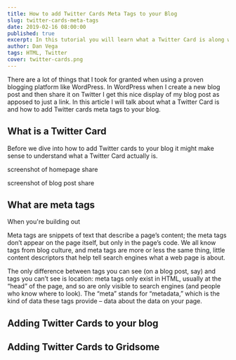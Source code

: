 ```yaml
---
title: How to add Twitter Cards Meta Tags to your Blog
slug: twitter-cards-meta-tags
date: 2019-02-16 08:00:00
published: true
excerpt: In this tutorial you will learn what a Twitter Card is along with step by step instructions how to add them to your blog and validate that they are working.
author: Dan Vega
tags: HTML, Twitter
cover: twitter-cards.png 
---
```


There are a lot of things that I took for granted when using a proven blogging platform like WordPress. In WordPress when I create a new blog post and then share it on Twitter I get this nice display of my blog post as apposed to just a link. In this article I will talk about what a Twitter Card is and how to add Twitter cards meta tags to your blog.

## What is a Twitter Card

Before we dive into how to add Twitter cards to your blog it might make sense to understand what a Twitter Card actually is.

screenshot of homepage share

screenshot of blog post share



## What are meta tags

When you're building out 


Meta tags are snippets of text that describe a page’s content; the meta tags don’t appear on the page itself, but only in the page’s code. We all know tags from blog culture, and meta tags are more or less the same thing, little content descriptors that help tell search engines what a web page is about.

The only difference between tags you can see (on a blog post, say) and tags you can’t see is location: meta tags only exist in HTML, usually at the “head” of the page, and so are only visible to search engines (and people who know where to look). The “meta” stands for “metadata,” which is the kind of data these tags provide – data about the data on your page.

## Adding Twitter Cards to your blog


## Adding Twitter Cards to Gridsome